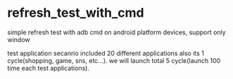 # refresh_test_with_cmd
simple refresh test with adb cmd on android platform devices, support only window

test application secanrio included 20 different applications also its 1 cycle(shopping, game, sns, etc...).
we will launch total 5 cycle(launch 100 time each test applications).

